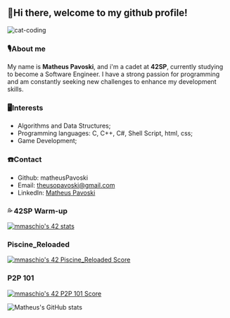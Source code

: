 ## :vulcan_salute:Hi there, welcome to my github profile! 
![cat-coding](https://github.com/matheusPavoski/matheusPavoski/assets/54029562/c44538aa-1ebd-4cea-aa42-c7bf850d4edd)
### :studio_microphone:About me 
My name is <strong>Matheus Pavoski</strong>, and i'm a cadet at <strong>42SP</strong>, currently studying to become a Software Engineer. I have a strong passion for programming and am constantly
seeking new challenges to enhance my development skills.
### :desktop_computer:Interests 
- Algorithms and Data Structures;
- Programming languages: C, C++, C#, Shell Script, html, css;
- Game Development;
### :telephone:Contact 
- Github: matheusPavoski
- Email: theusopavoski@gmail.com
- LinkedIn: [Matheus Pavoski](https://www.linkedin.com/in/matheus-pavoski-a5601b190/)
### :sweat_drops: 42SP Warm-up 
[![mmaschio's 42 stats](https://badge42.vercel.app/api/v2/clkblnlu7001608l83ar9hs4v/stats?cursusId=60&coalitionId=undefined)](https://github.com/JaeSeoKim/badge42)
### Piscine_Reloaded
[![mmaschio's 42 Piscine_Reloaded Score](https://badge42.vercel.app/api/v2/clkblnlu7001608l83ar9hs4v/project/3159549)](https://github.com/JaeSeoKim/badge42)
### P2P 101
[![mmaschio's 42 P2P 101 Score](https://badge42.vercel.app/api/v2/clkblnlu7001608l83ar9hs4v/project/3159789)](https://github.com/JaeSeoKim/badge42)


![Matheus's GitHub stats](https://github-readme-stats.vercel.app/api?username=matheusPavoski&theme=dark&show_icons=true)

